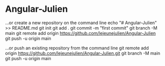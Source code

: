 # Angular-Julien

…or create a new repository on the command line
echo "# Angular-Julien" >> README.md
git init
git add .
git commit -m "first commit"
git branch -M main
git remote add origin https://github.com/lejeunejulien/Angular-Julien
git push -u origin main


…or push an existing repository from the command line
git remote add origin https://github.com/lejeunejulien/Angular-Julien.git
git branch -M main
git push -u origin main

